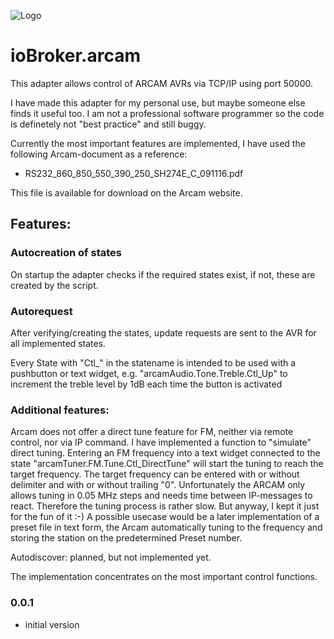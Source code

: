 ![Logo](img/arcam.png)
# ioBroker.arcam

This adapter allows control of ARCAM AVRs via TCP/IP using port 50000.

I have made this adapter for my personal use, but maybe someone else finds it useful too.
I am not a professional software programmer so the code is definetely not "best practice" and still buggy.

Currently the most important features are implemented, I have used the following Arcam-document as a reference:

* RS232_860_850_550_390_250_SH274E_C_091116.pdf

This file is available for download on the Arcam website.

## Features:

### Autocreation of states

On startup the adapter checks if the required states exist, if not, these are created by the script.

### Autorequest
After verifying/creating the states, update requests are sent to the AVR for all implemented states.



Every State with "Ctl_" in the statename is intended to be used with a pushbutton or text widget, e.g. "arcamAudio.Tone.Treble.Ctl_Up" to increment the treble level by 1dB each time the button is activated 


### Additional features:

Arcam does not offer a direct tune feature for FM, neither via remote control, nor via IP command.
I have implemented a function to "simulate" direct tuning.
Entering an FM frequency into a text widget connected to the state "arcamTuner.FM.Tune.Ctl_DirectTune" will start the tuning to reach the target frequency.
The target frequency can be entered with or without delimiter and with or without trailing "0".
Unfortunately the ARCAM only allows tuning in 0.05 MHz steps and needs time between IP-messages to react. Therefore the tuning process is rather slow.
But anyway, I kept it just for the fun of it :-)
A possible usecase would be a later implementation of a preset file in text form, the Arcam automatically tuning to the frequency and storing the station on the predetermined Preset number.

Autodiscover:
planned, but not implemented yet.



The implementation concentrates on the most important control functions. 

### 0.0.1
* initial version
